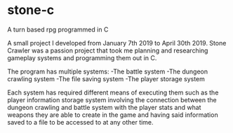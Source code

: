 # stone-c
A turn based rpg programmed in C

A small project I developed from January 7th 2019 to April 30th 2019. Stone Crawler was a passion project
that took me planning and researching gameplay systems and programming them out in C.

The program has multiple systems:
-The battle system
-The dungeon crawling system
-The file saving system
-The player storage system

Each system has required different means of executing them such as the player information storage system involving the connection between the dungeon crawling and battle system with the player stats and what weapons they are able to create in the game and having said information saved to a file to be accessed to at any other time.
